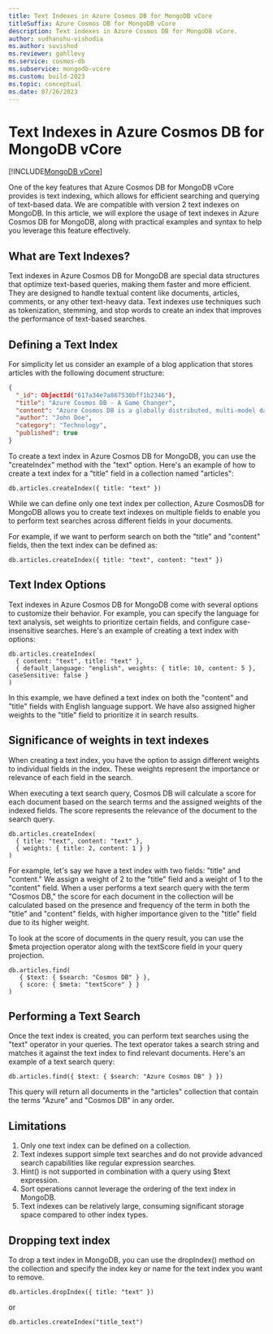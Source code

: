 ```yaml
---
title: Text Indexes in Azure Cosmos DB for MongoDB vCore
titleSuffix: Azure Cosmos DB for MongoDB vCore
description: Text indexes in Azure Cosmos DB for MongoDB vCore.
author: sudhanshu-vishodia
ms.author: suvishod
ms.reviewer: gahllevy
ms.service: cosmos-db
ms.subservice: mongodb-vcore
ms.custom: build-2023
ms.topic: conceptual
ms.date: 07/26/2023
---
```


# Text Indexes in Azure Cosmos DB for MongoDB vCore

[!INCLUDE[MongoDB vCore](../../includes/appliesto-mongodb-vcore.md)]

One of the key features that Azure Cosmos DB for MongoDB vCore provides is text indexing, which allows for efficient searching and querying of text-based data. We are compatible with version 2 text indexes on MongoDB. In this article, we will explore the usage of text indexes in Azure Cosmos DB for MongoDB, along with practical examples and syntax to help you leverage this feature effectively.

## What are Text Indexes? 

Text indexes in Azure Cosmos DB for MongoDB are special data structures that optimize text-based queries, making them faster and more efficient. They are designed to handle textual content like documents, articles, comments, or any other text-heavy data. Text indexes use techniques such as tokenization, stemming, and stop words to create an index that improves the performance of text-based searches.

## Defining a Text Index

For simplicity let us consider an example of a blog application that stores articles with the following document structure:

```json
{
  "_id": ObjectId("617a34e7a867530bff1b2346"),
  "title": "Azure Cosmos DB - A Game Changer",
  "content": "Azure Cosmos DB is a globally distributed, multi-model database service.",
  "author": "John Doe",
  "category": "Technology",
  "published": true
}
```

To create a text index in Azure Cosmos DB for MongoDB, you can use the "createIndex" method with the "text" option. Here's an example of how to create a text index for a "title" field in a collection named "articles":

```
db.articles.createIndex({ title: "text" })
```

While we can define only one text index per collection, Azure CosmosDB for MongoDB allows you to create text indexes on multiple fields to enable you to perform text searches across different fields in your documents.

For example, if we want to perform search on both the "title" and "content" fields, then the text index can be defined as:

```
db.articles.createIndex({ title: "text", content: "text" })
```

## Text Index Options

Text indexes in Azure Cosmos DB for MongoDB come with several options to customize their behavior. For example, you can specify the language for text analysis, set weights to prioritize certain fields, and configure case-insensitive searches. Here's an example of creating a text index with options:

```
db.articles.createIndex(
  { content: "text", title: "text" },
  { default_language: "english", weights: { title: 10, content: 5 }, caseSensitive: false }
)
```
In this example, we have defined a text index on both the "content" and "title" fields with English language support. We have also assigned higher weights to the "title" field to prioritize it in search results.

## Significance of weights in text indexes

When creating a text index, you have the option to assign different weights to individual fields in the index. These weights represent the importance or relevance of each field in the search.

When executing a text search query, Cosmos DB will calculate a score for each document based on the search terms and the assigned weights of the indexed fields. The score represents the relevance of the document to the search query.


```
db.articles.createIndex(
  { title: "text", content: "text" },
  { weights: { title: 2, content: 1 } }
)
```

For example, let's say we have a text index with two fields: "title" and "content." We assign a weight of 2 to the "title" field and a weight of 1 to the "content" field. When a user performs a text search query with the term "Cosmos DB," the score for each document in the collection will be calculated based on the presence and frequency of the term in both the "title" and "content" fields, with higher importance given to the "title" field due to its higher weight.

To look at the score of documents in the query result, you can use the $meta projection operator along with the textScore field in your query projection.


```
db.articles.find(
   { $text: { $search: "Cosmos DB" } },
   { score: { $meta: "textScore" } }
)
```

## Performing a Text Search

Once the text index is created, you can perform text searches using the "text" operator in your queries. The text operator takes a search string and matches it against the text index to find relevant documents. Here's an example of a text search query:

```
db.articles.find({ $text: { $search: "Azure Cosmos DB" } })
```

This query will return all documents in the "articles" collection that contain the terms "Azure" and "Cosmos DB" in any order.

## Limitations

1. Only one text index can be defined on a collection.
3. Text indexes support simple text searches and do not provide advanced search capabilities like regular expression searches.
4. Hint() is not supported in combination with a query using $text expression.
5. Sort operations cannot leverage the ordering of the text index in MongoDB.
6. Text indexes can be relatively large, consuming significant storage space compared to other index types.



## Dropping text index

To drop a text index in MongoDB, you can use the dropIndex() method on the collection and specify the index key or name for the text index you want to remove.

```
db.articles.dropIndex({ title: "text" })
```
or
```
db.articles.createIndex("title_text")
```
